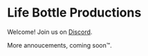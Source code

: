 # Life Bottle Productions
Welcome!  Join us on [Discord](https://discord.com/invite/NUvvgUtdXW).

More annoucements, coming soon™.
